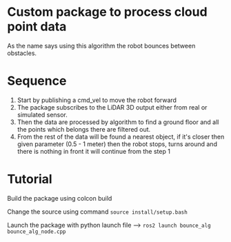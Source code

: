 # Custom package to process cloud point data

As the name says using this algorithm the robot bounces between obstacles. 

# Sequence

1. Start by publishing a cmd_vel to move the robot forward
2. The package subscribes to the LiDAR 3D output either from real or simulated sensor.
3. Then the data are processed by algorithm to find a ground floor and all the points which belongs there are filtered out.
4. From the rest of the data will be found a nearest object, if it's closer then given parameter (0.5 - 1 meter) then the robot stops, turns around and there is nothing in front it will continue from the step 1

# Tutorial

Build the package using colcon build

Change the source using command ```source install/setup.bash```

Launch the package with python launch file --> ```ros2 launch bounce_alg bounce_alg_node.cpp```
